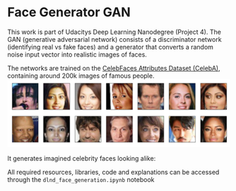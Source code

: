 # Face Generator GAN

This work is part of Udacitys Deep Learning Nanodegree (Project 4). The GAN (generative adversarial network) consists of a discriminator network (identifying real vs fake faces) and a generator that converts a random noise input vector into realistic images of faces.

The networks are trained on the [CelebFaces Attributes Dataset (CelebA)](http://mmlab.ie.cuhk.edu.hk/projects/CelebA.html), containing around 200k images of famous people.
![Training Set](https://github.com/Dyke-F/Udacity_Deep_Learning-Generate_Faces/blob/master/processed_face_data.png)

It generates imagined celebrity faces looking alike:

All required resources, libraries, code and explanations can be accessed through the `dlnd_face_generation.ipynb` notebook
